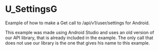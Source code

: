 U_SettingsG
===================

Example of how to make a Get call to /api/v1/user/settings for Android.

This example was made using Android Studio and uses an old version of our API library, that is already included in the example. The only call that does not use our library is the one that gives his name to this example.



